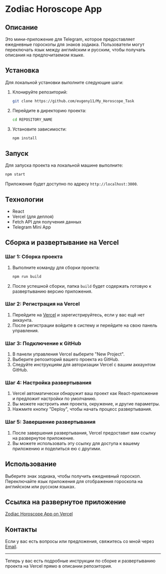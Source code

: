 # Zodiac Horoscope App

## Описание

Это мини-приложение для Telegram, которое предоставляет ежедневные гороскопы для знаков зодиака. Пользователи могут переключать язык между английским и русским, чтобы получать описания на предпочитаемом языке.

## Установка

Для локальной установки выполните следующие шаги:

1. Клонируйте репозиторий:
   ```bash
   git clone https://github.com/eugeny11/My_Horoscope_Task
   ```
2. Перейдите в директорию проекта:
   ```bash
   cd REPOSITORY_NAME
   ```
3. Установите зависимости:
   ```bash
   npm install
   ```

## Запуск

Для запуска проекта на локальной машине выполните:

```bash
npm start
```

Приложение будет доступно по адресу `http://localhost:3000`.

## Технологии

- React
- Vercel (для деплоя)
- Fetch API для получения данных
- Telegram Mini App

## Сборка и развертывание на Vercel

### Шаг 1: Сборка проекта

1. Выполните команду для сборки проекта:
   ```bash
   npm run build
   ```
2. После успешной сборки, папка `build` будет содержать готовую к развертыванию версию приложения.

### Шаг 2: Регистрация на Vercel

1. Перейдите на [Vercel](https://vercel.com/) и зарегистрируйтесь, если у вас ещё нет аккаунта.
2. После регистрации войдите в систему и перейдите на свою панель управления.

### Шаг 3: Подключение к GitHub

1. В панели управления Vercel выберите "New Project".
2. Выберите репозиторий вашего проекта из GitHub.
3. Следуйте инструкциям для авторизации Vercel с вашим аккаунтом GitHub.

### Шаг 4: Настройка развертывания

1. Vercel автоматически обнаружит ваш проект как React-приложение и предложит настройки по умолчанию.
2. Вы можете настроить имя проекта, окружение, и другие параметры.
3. Нажмите кнопку "Deploy", чтобы начать процесс развертывания.

### Шаг 5: Завершение развертывания

1. После завершения развертывания, Vercel предоставит вам ссылку на развернутое приложение.
2. Вы можете использовать эту ссылку для доступа к вашему приложению и поделиться ею с другими.

## Использование

Выберите знак зодиака, чтобы получить ежедневный гороскоп. Переключайте язык приложения для отображения гороскопа на английском или русском языках.

## Ссылка на развернутое приложение

[Zodiac Horoscope App on Vercel](#)

## Контакты

Если у вас есть вопросы или предложения, свяжитесь со мной через [Email](eugenygrannus@aol.com).

---

Теперь у вас есть подробные инструкции по сборке и развертыванию проекта на Vercel прямо в описании репозитория.
